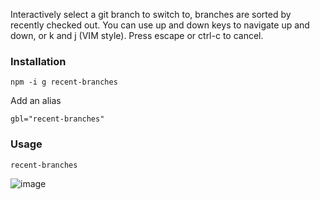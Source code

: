 Interactively select a git branch to switch to, branches are sorted by recently checked out. You can use up and down keys to navigate up and down, or k and j (VIM style). Press escape or ctrl-c to cancel.

### Installation
```
npm -i g recent-branches
```

Add an alias
```
gbl="recent-branches"
```

### Usage

```
recent-branches
```

![image](https://i.ibb.co/gR4HKwc/Screen-Shot-2022-01-12-at-2-24-03-PM.png)
